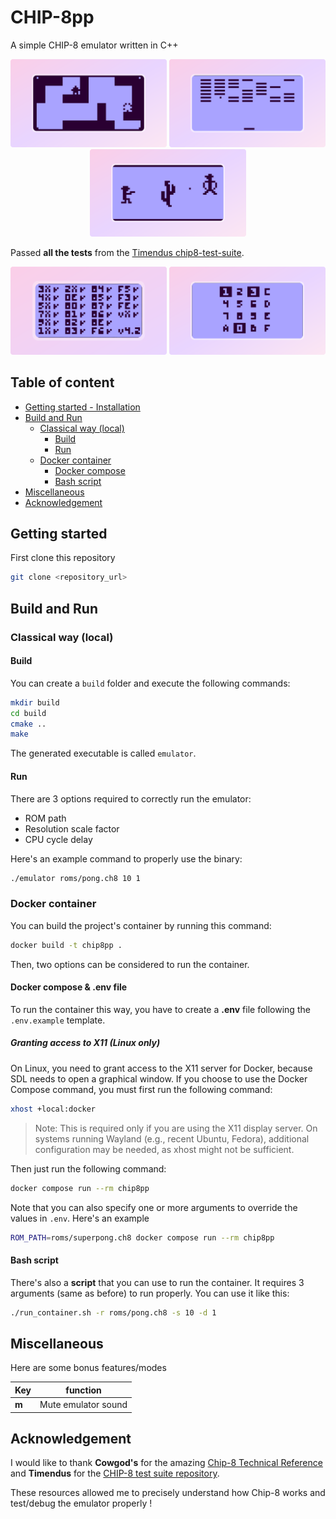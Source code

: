 # CHIP-8pp
A simple CHIP-8 emulator written in C++

<p align="center">
    <img src="assets/slippery_slope.png" width="250">
    <img src="assets/br8kout.png" width="250">
    <img src="assets/outlaw.png" width="250">
</p>

Passed __all the tests__ from the [Timendus chip8-test-suite](https://github.com/Timendus/chip8-test-suite).

<p align="center">
    <img src="assets/opcodes_test.png" width="250">
    <img src="assets/key_pressed.png" width="250">
</p>

## Table of content

- [Getting started - Installation](#getting-started)
- [Build and Run](#build-and-run)
    - [Classical way (local)](#classical-way-local)
        - [Build](#build)
        - [Run](#run)
    - [Docker container](#docker-container)
        - [Docker compose](#docker-compose--env-file)
        - [Bash script](#bash-script)
- [Miscellaneous](#miscellaneous)
- [Acknowledgement](#acknowledgement)       

## Getting started

First clone this repository

```bash
git clone <repository_url>
```

## Build and Run

### Classical way (local)

#### Build

You can create a `build` folder and execute the following commands:

```bash
mkdir build
cd build
cmake ..
make
```

The generated executable is called `emulator`.

#### Run

There are 3 options required to correctly run the emulator:
 - ROM path
 - Resolution scale factor
 - CPU cycle delay

Here's an example command to properly use the binary:

```bash
./emulator roms/pong.ch8 10 1
```

### Docker container

You can build the project's container by running this command:

```bash
docker build -t chip8pp .
```

Then, two options can be considered to run the container.

#### Docker compose & .env file

To run the container this way, you have to create a __.env__ file following the `.env.example` template. 

##### Granting access to X11 (Linux only)

On Linux, you need to grant access to the X11 server for Docker, because SDL needs to open a graphical window.
If you choose to use the Docker Compose command, you must first run the following command:

```bash
xhost +local:docker
```
>Note: This is required only if you are using the X11 display server.
On systems running Wayland (e.g., recent Ubuntu, Fedora), additional configuration may be needed, as xhost might not be sufficient.

Then just run the following command:

```bash
docker compose run --rm chip8pp
```

Note that you can also specify one or more arguments to override the values in `.env`.
Here's an example

```bash
ROM_PATH=roms/superpong.ch8 docker compose run --rm chip8pp
```

#### Bash script

There's also a __script__ that you can use to run the container. It requires 3 arguments (same as before) to run properly. You can use it like this:

```bash
./run_container.sh -r roms/pong.ch8 -s 10 -d 1
```

## Miscellaneous

Here are some bonus features/modes

| Key |       function      |
|-----|:-------------------:|
|__m__| Mute emulator sound |

## Acknowledgement

I would like to thank __Cowgod's__ for the amazing [Chip-8 Technical Reference](http://devernay.free.fr/hacks/chip8/C8TECH10.HTM) and __Timendus__ for the [CHIP-8 test suite repository](https://github.com/Timendus/chip8-test-suite).

These resources allowed me to precisely understand how Chip-8 works and test/debug the emulator properly !